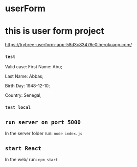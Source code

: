 # userForm

# this is user form project

https://trybree-userform-app-58d3c83476e0.herokuapp.com/


### `test`
Valid case:
First Name: Abu;

Last Name: Abbas;

Birth Day: 1948-12-10;

Country: Senegal;

### `test local`

## `run server on port 5000`
In the server folder run:
`node index.js`

## `start React`
In the web/ run:
`npm start`